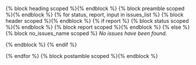 {% block heading scoped %}{% endblock %}
{% block preamble scoped %}{% endblock %}
{% for status, report, input in issues_list %}
{% block header scoped %}{% endblock %}
{% if report %}
{% block status scoped %}{% endblock %}
{% block report scoped %}{% endblock %}
{% else %}
{% block no_issues_name scoped %}
*No issues have been found.*

{% endblock %}
{% endif %}

{% endfor %}
{% block postamble scoped %}{% endblock %}
